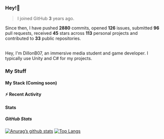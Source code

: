 ### Hey!👋
<!-- [![Banner](banner.png)](https://dillonb07.is-a.dev) -->


> I joined GitHub **3** years ago.

Since then, I have pushed **2880** commits, opened **126** issues, submitted **96** pull requests, received **45** stars across **113** personal projects and contributed to **33** public repositories.

<br>
Hey, I'm DillonB07, an immersive media student and game developer. I typically use Unity and C# for my projects.

<br>

### My Stuff

#### My Stack (Coming soon)

#### :zap: Recent Activity

<!--START_SECTION:activity-->
<!--END_SECTION:activity-->

#### Stats

##### GitHub Stats
[![Anurag’s github stats](https://github-readme-stats.vercel.app/api?username=dillonb07&show_icons=true&theme=radical)](https://github.com/dillonb07)
[![Top Langs](https://github-readme-stats.vercel.app/api/top-langs/?username=dillonb07&layout=compact&theme=radical)](https://github.com/dillonb07)
